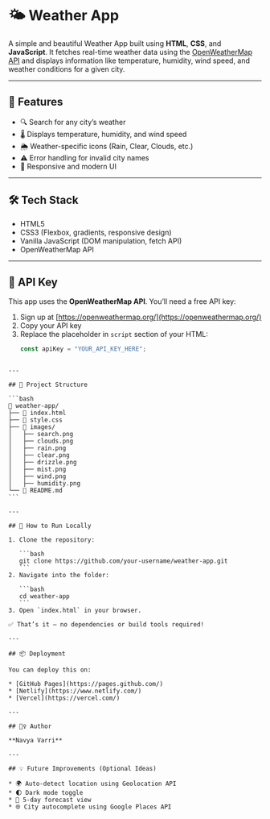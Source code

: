 # 🌤️ Weather App

A simple and beautiful Weather App built using **HTML**, **CSS**, and **JavaScript**. It fetches real-time weather data using the [OpenWeatherMap API](https://openweathermap.org/api) and displays information like temperature, humidity, wind speed, and weather conditions for a given city.

---

## 🚀 Features

- 🔍 Search for any city’s weather
- 🌡️ Displays temperature, humidity, and wind speed
- 🌦️ Weather-specific icons (Rain, Clear, Clouds, etc.)
- ⚠️ Error handling for invalid city names
- 📱 Responsive and modern UI

---

## 🛠️ Tech Stack

- HTML5
- CSS3 (Flexbox, gradients, responsive design)
- Vanilla JavaScript (DOM manipulation, fetch API)
- OpenWeatherMap API

---

## 🔑 API Key

This app uses the **OpenWeatherMap API**. You’ll need a free API key:

1. Sign up at [https://openweathermap.org/](https://openweathermap.org/)
2. Copy your API key
3. Replace the placeholder in `script` section of your HTML:
   ```js
   const apiKey = "YOUR_API_KEY_HERE";
````

---

## 📂 Project Structure

```bash
📁 weather-app/
├── 📄 index.html
├── 📄 style.css
├── 📁 images/
│   ├── search.png
│   ├── clouds.png
│   ├── rain.png
│   ├── clear.png
│   ├── drizzle.png
│   ├── mist.png
│   ├── wind.png
│   ├── humidity.png
└── 📄 README.md
```

---

## 🧪 How to Run Locally

1. Clone the repository:

   ```bash
   git clone https://github.com/your-username/weather-app.git
   ```
2. Navigate into the folder:

   ```bash
   cd weather-app
   ```
3. Open `index.html` in your browser.

✅ That’s it — no dependencies or build tools required!

---

## 📦 Deployment

You can deploy this on:

* [GitHub Pages](https://pages.github.com/)
* [Netlify](https://www.netlify.com/)
* [Vercel](https://vercel.com/)

---

## 🙋‍♀️ Author

**Navya Varri**

---

## 💡 Future Improvements (Optional Ideas)

* 🌍 Auto-detect location using Geolocation API
* 🌓 Dark mode toggle
* 📅 5-day forecast view
* 🌐 City autocomplete using Google Places API
